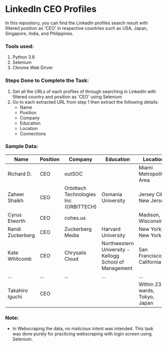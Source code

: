 # LinkedIn CEO Profiles 
In this repository, you can find the LinkedIn profiles search result with filtered position as 'CEO' in respective countries such as USA, Japan, Singapore, India, and Philippines.
### Tools used:
1. Python 3.8
2. Selenium
3. Chrome Web Driver
### Steps Done to Complete the Task:
1. Get all the URLs of each profiles of through searching in LinkedIn with filtered country and position as 'CEO' using Selenium
2. Go to each extracted URL from step 1 then extract the following details:
    - Name
    - Position
    - Company
    - Education
    - Location
    - Connections
### Sample Data:
|Name                                                                                                              |Position                                                                                                                |Company                                                                                        |Education                                                                                                                                      |Location                                           |Connections|Profile Link                                                                                                                   |
|------------------------------------------------------------------------------------------------------------------|------------------------------------------------------------------------------------------------------------------------|-----------------------------------------------------------------------------------------------|-----------------------------------------------------------------------------------------------------------------------------------------------|---------------------------------------------------|-----------|-------------------------------------------------------------------------------------------------------------------------------|
|Richard D.                                                                                                        |CEO                                                                                                                     |outSOC                                                                                         |                                                                                                                                               |Miami Metropolitan Area                            |500+       |https://www.linkedin.com/in/richard-d-4529a89/                                                                                 |
|Zaheer Shaikh                                                                                                     |CEO                                                                                                                     |Orbittech Technologies Inc (ORBITTECH)                                                         |Osmania University                                                                                                                             |Jersey City, New Jersey                            |500+       |https://www.linkedin.com/in/zaheer-shaikh-0715b080/                                                                            |
|Cyrus Elworth                                                                                                     |CEO                                                                                                                     |cohes.us                                                                                       |                                                                                                                                               |Madison, Wisconsin                                 |500+       |https://www.linkedin.com/in/cyruselworth/                                                                                      |
|Randi Zuckerberg                                                                                                  |CEO                                                                                                                     |Zuckerberg Media                                                                               |Harvard University                                                                                                                             |New York, New York                                 |           |https://www.linkedin.com/in/randizuckerberg/                                                                                   |
|Kate Whitcomb                                                                                                     |CEO                                                                                                                     |Chrysalis Cloud                                                                                |Northwestern University - Kellogg School of Management                                                                                         |San Francisco, California                          |500+       |https://www.linkedin.com/in/katewhitcomb/                                                                                      |
|...                                                                                                               |...                                                                                                                     |...                                                                                            |...                                                                                                                                           |...                                                |...               |...                                                                                                                            |
|Takahiro Iguchi                                                                                                   |CEO                                                                                                                     |                                                                                               |                                                                                                                                               |Within 23 wards, Tokyo, Japan                      |88         |https://www.linkedin.com/in/takahiro-iguchi-9162a817b/                                                                         |
### Note:
- In Webscraping the data, no malicious intent was intended. This task was done purely for practicing webscraping with login screen using Selenium.
